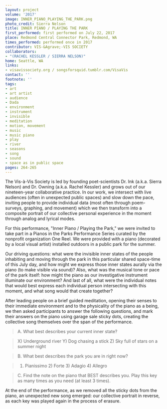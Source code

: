 ```yaml
---
layout: project
volume: '2017'
image: INNER_PIANO_PLAYING_THE_PARK.png
photo_credit: Sierra Nelson
title: INNER PIANO / PLAYING THE PARK
first_performed: first performed on July 22, 2017
place: Redmond Central Connector Park, Redmond, WA
times_performed: performed once in 2017
contributor: VIS-&Agrave;-VIS SOCIETY
collaborators:
- "(RACHEL KESSLER / SIERRA NELSON)"
home: Seattle, WA
links:
- visavissociety.org / songsforsquid.tumblr.com/VisaVis
contact: ''
footnote: ''
tags:
- art
- art artist
- audience
- Dada
- environment
- instrument
- invisible
- meditation
- motion, movement
- music
- music piano
- play
- river
- seasons
- song
- sound
- space as in public space
pages: 264-265
---
```


The Vis-&agrave;-Vis Society is led by founding poet-scientists Dr. Ink (a.k.a. Sierra Nelson) and Dr. Owning (a.k.a. Rachel Kessler) and grows out of our nineteen-year collaborative practice. In our work, we intersect with live audiences (often in unexpected public spaces) and slow down the pace, inviting people to provide individual data (most often through poem-surveys, graphing, and movement) which we then transform into a composite portrait of our collective personal experience in the moment through analog and lyrical modes.

For this performance, "Inner Piano / Playing the Park," we were invited to take part in a Pianos in the Parks Performance Series curated by the nonprofit organization One Reel. We were provided with a piano (decorated by a local visual artist) installed outdoors in a public park for the summer.

Our driving questions: what were the invisible inner states of the people inhabiting and moving through the park in this particular shared space-time of this July day, and how might we express those inner states aurally via the piano (to make visible via sound)? Also, what was the musical tone or pace of the park itself: how might the piano as our investigative instrument illuminate our environment? And last of all, what were the individual notes that would best express each individual person intersecting with this moment, and what song would that create together?

After leading people on a brief guided meditation, opening their senses to their immediate environment and to the physicality of the piano as a being, we then asked participants to answer the following questions, and mark their answers on the piano using garage sale sticky dots, creating the collective song themselves over the span of the performance.

> A. What best describes your current inner state?

> X) Underground river    Y) Dog chasing a stick    Z) Sky full of stars on a summer night

> B. What best describes the park you are in right now?

> 1) Pianissimo   2) Forte    3) Adagio    4) Allegro

> C. Find the note on the piano that BEST describes you. Play this key as many times as you need (at least 3 times).

At the end of the performance, as we removed all the sticky dots from the piano, an unexpected new song emerged: our collective portrait in reverse, as each key was played again in the process of erasure.
